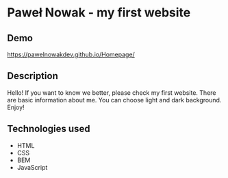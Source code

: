 # Paweł Nowak - my first website

## Demo

https://pawelnowakdev.github.io/Homepage/

## Description

Hello! If you want to know we better, please check my first website. There are basic information about me. You can choose light and dark background. Enjoy!

## Technologies used

- HTML
- CSS
- BEM
- JavaScript
